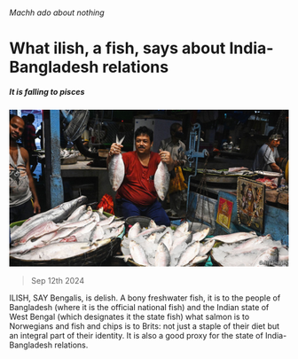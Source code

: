 ###### Machh ado about nothing

# What ilish, a fish, says about India-Bangladesh relations 

##### It is falling to pisces 

![image](images/20240914_ASP002.jpg) 

> Sep 12th 2024 

ILISH, SAY Bengalis, is delish. A bony freshwater fish, it is to the people of Bangladesh (where it is the official national fish) and the Indian state of West Bengal (which designates it the state fish) what salmon is to Norwegians and fish and chips is to Brits: not just a staple of their diet but an integral part of their identity. It is also a good proxy for the state of India-Bangladesh relations. 

